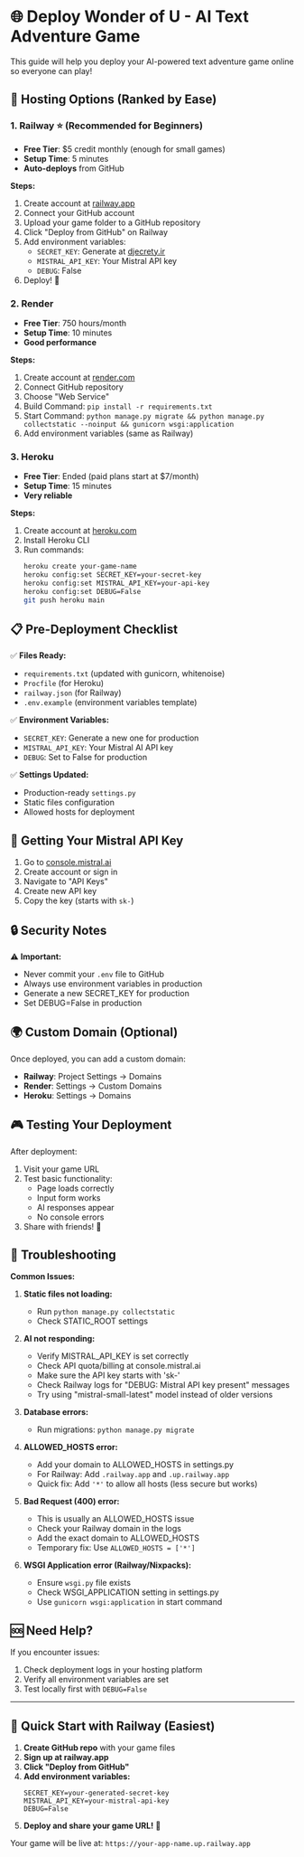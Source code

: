 # 🌐 Deploy Wonder of U - AI Text Adventure Game

This guide will help you deploy your AI-powered text adventure game online so everyone can play!

## 🚀 Hosting Options (Ranked by Ease)

### 1. **Railway** ⭐ (Recommended for Beginners)
- **Free Tier**: $5 credit monthly (enough for small games)
- **Setup Time**: 5 minutes
- **Auto-deploys** from GitHub

**Steps:**
1. Create account at [railway.app](https://railway.app)
2. Connect your GitHub account
3. Upload your game folder to a GitHub repository
4. Click "Deploy from GitHub" on Railway
5. Add environment variables:
   - `SECRET_KEY`: Generate at [djecrety.ir](https://djecrety.ir)
   - `MISTRAL_API_KEY`: Your Mistral API key
   - `DEBUG`: False
6. Deploy! 🎉

### 2. **Render** 
- **Free Tier**: 750 hours/month
- **Setup Time**: 10 minutes
- **Good performance**

**Steps:**
1. Create account at [render.com](https://render.com)
2. Connect GitHub repository
3. Choose "Web Service"
4. Build Command: `pip install -r requirements.txt`
5. Start Command: `python manage.py migrate && python manage.py collectstatic --noinput && gunicorn wsgi:application`
6. Add environment variables (same as Railway)

### 3. **Heroku**
- **Free Tier**: Ended (paid plans start at $7/month)
- **Setup Time**: 15 minutes
- **Very reliable**

**Steps:**
1. Create account at [heroku.com](https://heroku.com)
2. Install Heroku CLI
3. Run commands:
   ```bash
   heroku create your-game-name
   heroku config:set SECRET_KEY=your-secret-key
   heroku config:set MISTRAL_API_KEY=your-api-key
   heroku config:set DEBUG=False
   git push heroku main
   ```

## 📋 Pre-Deployment Checklist

✅ **Files Ready:**
- `requirements.txt` (updated with gunicorn, whitenoise)
- `Procfile` (for Heroku)
- `railway.json` (for Railway)
- `.env.example` (environment variables template)

✅ **Environment Variables:**
- `SECRET_KEY`: Generate a new one for production
- `MISTRAL_API_KEY`: Your Mistral AI API key
- `DEBUG`: Set to False for production

✅ **Settings Updated:**
- Production-ready `settings.py`
- Static files configuration
- Allowed hosts for deployment

## 🔑 Getting Your Mistral API Key

1. Go to [console.mistral.ai](https://console.mistral.ai)
2. Create account or sign in
3. Navigate to "API Keys"
4. Create new API key
5. Copy the key (starts with `sk-`)

## 🔒 Security Notes

⚠️ **Important:**
- Never commit your `.env` file to GitHub
- Always use environment variables in production
- Generate a new SECRET_KEY for production
- Set DEBUG=False in production

## 🌍 Custom Domain (Optional)

Once deployed, you can add a custom domain:
- **Railway**: Project Settings → Domains
- **Render**: Settings → Custom Domains  
- **Heroku**: Settings → Domains

## 🎮 Testing Your Deployment

After deployment:
1. Visit your game URL
2. Test basic functionality:
   - Page loads correctly
   - Input form works
   - AI responses appear
   - No console errors
3. Share with friends! 🎉

## 🔧 Troubleshooting

**Common Issues:**

1. **Static files not loading:**
   - Run `python manage.py collectstatic`
   - Check STATIC_ROOT settings

2. **AI not responding:**
   - Verify MISTRAL_API_KEY is set correctly
   - Check API quota/billing at console.mistral.ai
   - Make sure the API key starts with 'sk-'
   - Check Railway logs for "DEBUG: Mistral API key present" messages
   - Try using "mistral-small-latest" model instead of older versions

3. **Database errors:**
   - Run migrations: `python manage.py migrate`

4. **ALLOWED_HOSTS error:**
   - Add your domain to ALLOWED_HOSTS in settings.py
   - For Railway: Add `.railway.app` and `.up.railway.app`
   - Quick fix: Add `'*'` to allow all hosts (less secure but works)

5. **Bad Request (400) error:**
   - This is usually an ALLOWED_HOSTS issue
   - Check your Railway domain in the logs
   - Add the exact domain to ALLOWED_HOSTS
   - Temporary fix: Use `ALLOWED_HOSTS = ['*']`

6. **WSGI Application error (Railway/Nixpacks):**
   - Ensure `wsgi.py` file exists
   - Check WSGI_APPLICATION setting in settings.py
   - Use `gunicorn wsgi:application` in start command

## 🆘 Need Help?

If you encounter issues:
1. Check deployment logs in your hosting platform
2. Verify all environment variables are set
3. Test locally first with `DEBUG=False`

---

## 🎯 Quick Start with Railway (Easiest)

1. **Create GitHub repo** with your game files
2. **Sign up at railway.app**
3. **Click "Deploy from GitHub"**
4. **Add environment variables:**
   ```
   SECRET_KEY=your-generated-secret-key
   MISTRAL_API_KEY=your-mistral-api-key  
   DEBUG=False
   ```
5. **Deploy and share your game URL!** 🚀

Your game will be live at: `https://your-app-name.up.railway.app`
